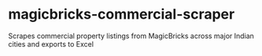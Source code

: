# magicbricks-commercial-scraper
Scrapes commercial property listings from MagicBricks across major Indian cities and exports to Excel
